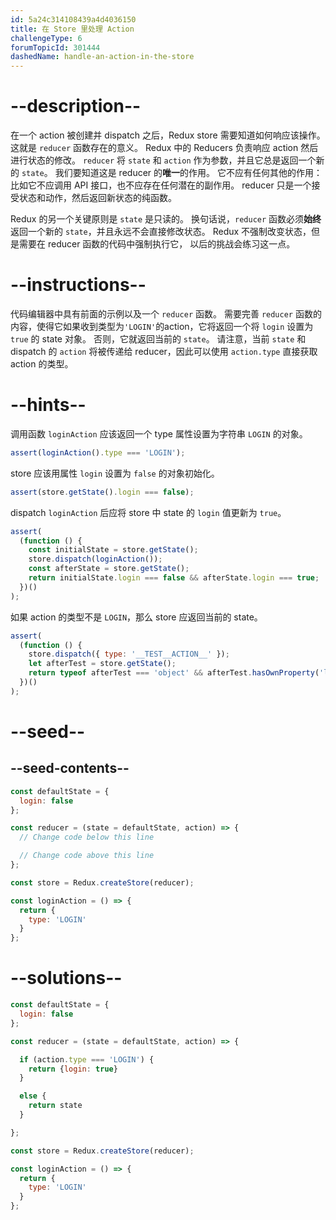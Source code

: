 ```yaml
---
id: 5a24c314108439a4d4036150
title: 在 Store 里处理 Action
challengeType: 6
forumTopicId: 301444
dashedName: handle-an-action-in-the-store
---
```


# --description--

在一个 action 被创建并 dispatch 之后，Redux store 需要知道如何响应该操作。 这就是 `reducer` 函数存在的意义。 Redux 中的 Reducers 负责响应 action 然后进行状态的修改。 `reducer` 将 `state` 和 `action` 作为参数，并且它总是返回一个新的 `state`。 我们要知道这是 reducer 的**唯一**的作用。 它不应有任何其他的作用：比如它不应调用 API 接口，也不应存在任何潜在的副作用。 reducer 只是一个接受状态和动作，然后返回新状态的纯函数。

Redux 的另一个关键原则是 `state` 是只读的。 换句话说，`reducer` 函数必须**始终**返回一个新的 `state`，并且永远不会直接修改状态。 Redux 不强制改变状态，但是需要在 reducer 函数的代码中强制执行它， 以后的挑战会练习这一点。

# --instructions--

代码编辑器中具有前面的示例以及一个 `reducer` 函数。 需要完善 `reducer` 函数的内容，使得它如果收到类型为`'LOGIN'`的action，它将返回一个将 `login` 设置为 `true` 的 state 对象。 否则，它就返回当前的 `state`。 请注意，当前 `state` 和 dispatch 的 `action` 将被传递给 reducer，因此可以使用 `action.type` 直接获取 action 的类型。

# --hints--

调用函数 `loginAction` 应该返回一个 type 属性设置为字符串 `LOGIN` 的对象。

```js
assert(loginAction().type === 'LOGIN');
```

store 应该用属性 `login` 设置为 `false` 的对象初始化。

```js
assert(store.getState().login === false);
```

dispatch `loginAction` 后应将 store 中 state 的 `login` 值更新为 `true`。

```js
assert(
  (function () {
    const initialState = store.getState();
    store.dispatch(loginAction());
    const afterState = store.getState();
    return initialState.login === false && afterState.login === true;
  })()
);
```

如果 action 的类型不是 `LOGIN`，那么 store 应返回当前的 state。

```js
assert(
  (function () {
    store.dispatch({ type: '__TEST__ACTION__' });
    let afterTest = store.getState();
    return typeof afterTest === 'object' && afterTest.hasOwnProperty('login');
  })()
);
```

# --seed--

## --seed-contents--

```js
const defaultState = {
  login: false
};

const reducer = (state = defaultState, action) => {
  // Change code below this line

  // Change code above this line
};

const store = Redux.createStore(reducer);

const loginAction = () => {
  return {
    type: 'LOGIN'
  }
};
```

# --solutions--

```js
const defaultState = {
  login: false
};

const reducer = (state = defaultState, action) => {

  if (action.type === 'LOGIN') {
    return {login: true}
  }

  else {
    return state
  }

};

const store = Redux.createStore(reducer);

const loginAction = () => {
  return {
    type: 'LOGIN'
  }
};
```
